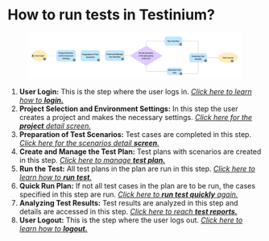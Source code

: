 # How to run tests in Testinium?

<figure><img src="../.gitbook/assets/Untitled (10).jpg" alt=""><figcaption></figcaption></figure>

1. **User Login:** This is the step where the user logs in.  [_Click here to learn how to **login.**_](../login/login/)
2. **Project Selection and Environment Settings:** In this step the user creates a project and makes the necessary settings. [_Click here for the **project** detail screen._](../projects/projects/)
3. **Preparation of Test Scenarios:** Test cases are completed in this step. [_Click here for the scenarios detail **screen**._](../projects/projects/scenarios.md)
4. **Create and Manage the Test Plan:** Test plans with scenarios are created in this step.  [_Click here to manage **test plan.**_](../projects/projects/plans.md)
5. **Run the Test:** All test plans in the plan are run in this step. [_Click here to learn how to **run test**._](../plans/all-plans/run-plan.md)
6. **Quick Run Plan:** If not all test cases in the plan are to be run, the cases specified in this step are run. [_Click here to **run test quickly** again._](../plans/all-plans/quick-run-plan.md)
7. **Analyzing Test Results:** Test results are analyzed in this step and details are accessed in this step. [_Click here to reach **test reports.**_](../plans/all-plans/report.md)
8. **User Logout:** This is the step where the user logs out. [_Click here to learn how to **logout.**_](../login/logout.md)

